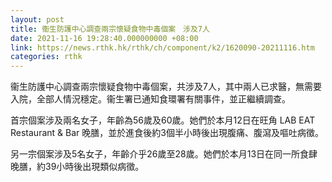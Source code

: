 ```yaml
---
layout: post
title: 衞生防護中心調查兩宗懷疑食物中毒個案　涉及7人
date: 2021-11-16 19:28:40.000000000 +08:00
link: https://news.rthk.hk/rthk/ch/component/k2/1620090-20211116.htm
categories: rthk
---
```


衞生防護中心調查兩宗懷疑食物中毒個案，共涉及7人，其中兩人已求醫，無需要入院，全部人情況穩定。衞生署已通知食環署有關事件，並正繼續調查。

首宗個案涉及兩名女子，年齡為56歲及60歲。她們於本月12日在旺角 LAB EAT Restaurant & Bar 晚膳，並於進食後約3個半小時後出現腹痛、腹瀉及嘔吐病徵。

另一宗個案涉及5名女子，年齡介乎26歲至28歲。她們於本月13日在同一所食肆晚膳，約39小時後出現類似病徵。
